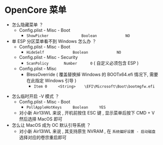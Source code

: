 # OpenCore 菜单

- 怎么隐藏菜单 ？
  - Config.plist - Misc - Boot
    - `ShowPicker				Boolean				NO`
- 单 ESP 分区菜单看不到 Windows 怎么办 ？
  - Config.plist - Misc - Boot
    - `HideSelf				Boolean				NO`
  - Config.plist - Misc - Security
    - `ScanPolicy		Number		0`  ( 自定义必须包含 ESP )
  - Config.plist - Misc
    - BlessOverride  ( 覆盖替换掉 Windows 的 BOOTx64.efi 情况下, 需要在此指定 Windows 引导 )
      - `Item 0		<String>	\EFI\Microsoft\Boot\bootmgfw.efi`
+ 怎么临时开启 -V 模式 ？
  + Config.plist - Misc - Boot
    + `PollAppleHotKeys		Boolean		YES` 
  + 对小新 Air13IWL 来说 , 开机前按住 ESC 键 , 显示菜单后按下 CMD + V 然后选择 MacOS 即可
+ 怎么让 MacOS 成为 OC 默认引导系统 ？
  + 对小新 Air13IWL 来说 , 其支持原生 NVRAM , 在 `系统偏好设置 - 启动磁盘` 选择对应的卷宗重启即可